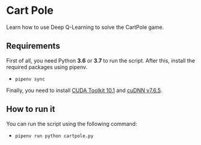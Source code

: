 # Cart Pole
Learn how to use Deep Q-Learning to solve the CartPole game.

## Requirements
First of all, you need Python **3.6** or **3.7** to run the script. After this, install the required packages using pipenv.
- `pipenv sync`

Finally, you need to install [CUDA Toolkit 10.1](https://developer.nvidia.com/cuda-10.1-download-archive-base) and [cuDNN v7.6.5](https://developer.nvidia.com/cuda-10.1-download-archive-base).

## How to run it
You can run the script using the following command: 
- `pipenv run python cartpole.py`
